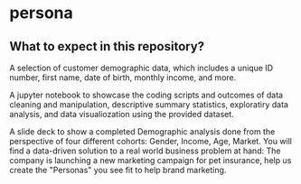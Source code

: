 # persona

## What to expect in this repository? 
A selection of customer demographic data, which includes a unique ID number, first name, date of birth, monthly income, and more.

A jupyter notebook to showcase the coding scripts and outcomes of data cleaning and manipulation, descriptive summary statistics, exploratiry data analysis, and data visualiozation using the provided dataset. 

A slide deck to show a completed Demographic analysis done from the perspective of four different cohorts: Gender, Income, Age, Market. You will find a data-driven solution to a real world business problem at hand: The company is launching a new marketing campaign for pet insurance, help us create the "Personas" you see fit to help brand marketing. 
